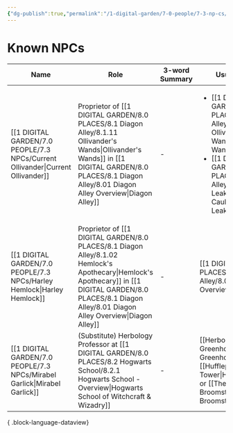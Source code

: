 ```yaml
---
{"dg-publish":true,"permalink":"/1-digital-garden/7-0-people/7-3-np-cs/7-3-1-np-cs-overview/","title":"NPCs Overview","tags":["MOC"]}
---
```


# Known NPCs

| Name                                                                               | Role                                                                                                                | 3-word Summary | Usually found in                                                                                                                                                                                                                | Tags                                                                                       |
| ---------------------------------------------------------------------------------- | ------------------------------------------------------------------------------------------------------------------- | -------------- | ------------------------------------------------------------------------------------------------------------------------------------------------------------------------------------------------------------------------------- | ------------------------------------------------------------------------------------------ |
| [[1 DIGITAL GARDEN/7.0 PEOPLE/7.3 NPCs/Current Ollivander\|Current Ollivander]] | Proprietor of [[1 DIGITAL GARDEN/8.0 PLACES/8.1 Diagon Alley/8.1.11 Ollivander's Wands\|Ollivander's Wands]] in [[1 DIGITAL GARDEN/8.0 PLACES/8.1 Diagon Alley/8.01 Diagon Alley Overview\|Diagon Alley]]     | \-             | <ul><li>[[1 DIGITAL GARDEN/8.0 PLACES/8.1 Diagon Alley/8.1.11 Ollivander's Wands.md\\|Ollivander's Wands]]</li><li>[[1 DIGITAL GARDEN/8.0 PLACES/8.1 Diagon Alley/8.1.01 The Leaky Cauldron.md\\|The Leaky Cauldron]]</li></ul> | <ul><li>#person</li><li>#diagon-alley</li><li>#shopkeeper</li></ul>                        |
| [[1 DIGITAL GARDEN/7.0 PEOPLE/7.3 NPCs/Harley Hemlock\|Harley Hemlock]]         | Proprietor of [[1 DIGITAL GARDEN/8.0 PLACES/8.1 Diagon Alley/8.1.02 Hemlock's Apothecary\|Hemlock's Apothecary]] in [[1 DIGITAL GARDEN/8.0 PLACES/8.1 Diagon Alley/8.01 Diagon Alley Overview\|Diagon Alley]] | \-             | [[1 DIGITAL GARDEN/8.0 PLACES/8.1 Diagon Alley/8.01 Diagon Alley Overview\|Diagon Alley]]                                                                                                                                    | <ul><li>#person</li><li>diagon-alley</li><li>#shopkeeper</li></ul>                         |
| [[1 DIGITAL GARDEN/7.0 PEOPLE/7.3 NPCs/Mirabel Garlick\|Mirabel Garlick]]       | (Substitute) Herbology Professor at [[1 DIGITAL GARDEN/8.0 PLACES/8.2 Hogwarts School/8.2.1 Hogwarts School - Overview\|Hogwarts School of Witchcraft & Wizadry]]   | \-             | [[Herbology Greenhouses\|Herbology Greenhouses]] , [[Hufflepuff Tower\|Hufflepuff Tower]] or [[The Three Broomsticks\|The Three Broomsticks]]                                                                                                                                                   | <ul><li>#person</li><li>#hogwarts-faculty</li><li>#professor</li><li>#hufflepuff</li></ul> |

{ .block-language-dataview}
